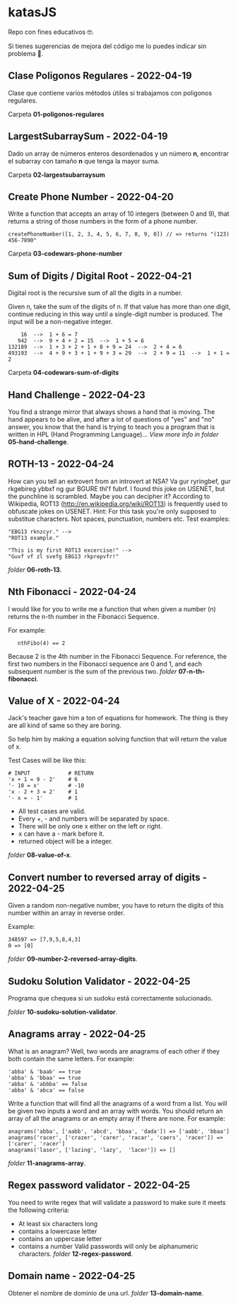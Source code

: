 # katasJS
Repo con fines educativos 🤓. 

Si tienes sugerencias de mejora del código me lo puedes indicar sin problema 🙂.

## Clase Poligonos Regulares - 2022-04-19
Clase que contiene varios métodos útiles si trabajamos con poligonos regulares.

Carpeta **01-poligonos-regulares**

## LargestSubarraySum - 2022-04-19
Dado un array de números enteros desordenados y un número **n**, encontrar el subarray con tamaño **n** que tenga la mayor suma.

Carpeta **02-largestsubarraysum**

## Create Phone Number - 2022-04-20
Write a function that accepts an array of 10 integers (between 0 and 9), that returns a string of those numbers in the form of a phone number.
```
createPhoneNumber([1, 2, 3, 4, 5, 6, 7, 8, 9, 0]) // => returns "(123) 456-7890"
```
Carpeta **03-codewars-phone-number**

## Sum of Digits / Digital Root - 2022-04-21
Digital root is the recursive sum of all the digits in a number.

Given n, take the sum of the digits of n. If that value has more than one digit, continue reducing in this way until a single-digit number is produced. The input will be a non-negative integer.
```
    16  -->  1 + 6 = 7
   942  -->  9 + 4 + 2 = 15  -->  1 + 5 = 6
132189  -->  1 + 3 + 2 + 1 + 8 + 9 = 24  -->  2 + 4 = 6
493193  -->  4 + 9 + 3 + 1 + 9 + 3 = 29  -->  2 + 9 = 11  -->  1 + 1 = 2
```
Carpeta **04-codewars-sum-of-digits**
## Hand Challenge - 2022-04-23
You find a strange mirror that always shows a hand that is moving. 
The hand appears to be alive, and after a lot of questions of "yes" and "no" answer, you know that the hand is trying to teach you a program that is written in HPL (Hand Programming Language)...
*View more info in folder* **05-hand-challenge**.

## ROTH-13 - 2022-04-24
How can you tell an extrovert from an introvert at NSA? Va gur ryringbef, gur rkgebireg ybbxf ng gur BGURE thl'f fubrf.
I found this joke on USENET, but the punchline is scrambled. Maybe you can decipher it? According to Wikipedia, ROT13 (http://en.wikipedia.org/wiki/ROT13) is frequently used to obfuscate jokes on USENET.
Hint: For this task you're only supposed to substitue characters. Not spaces, punctuation, numbers etc.
Test examples:
```
"EBG13 rknzcyr." -->
"ROT13 example."

"This is my first ROT13 excercise!" -->
"Guvf vf zl svefg EBG13 rkprepvfr!"
```
*folder* **06-roth-13**.

## Nth Fibonacci - 2022-04-24
I would like for you to write me a function that when given a number (n) returns the n-th number in the Fibonacci Sequence.

For example:
```
   nthFibo(4) == 2
```
Because 2 is the 4th number in the Fibonacci Sequence.
For reference, the first two numbers in the Fibonacci sequence are 0 and 1, and each subsequent number is the sum of the previous two.
*folder* **07-n-th-fibonacci**.

## Value of X - 2022-04-24
Jack's teacher gave him a ton of equations for homework. The thing is they are all kind of same so they are boring.

So help him by making a equation solving function that will return the value of x.

Test Cases will be like this:
```
# INPUT            # RETURN
'x + 1 = 9 - 2'    # 6
'- 10 = x'         # -10
'x - 2 + 3 = 2'    # 1
'- x = - 1'        # 1
```
- All test cases are valid.
- Every +, - and numbers will be separated by space.
- There will be only one x either on the left or right.
- x can have a - mark before it.
- returned object will be a integer.

*folder* **08-value-of-x**.

## Convert number to reversed array of digits - 2022-04-25
Given a random non-negative number, you have to return the digits of this number within an array in reverse order.

Example:
```
348597 => [7,9,5,8,4,3]
0 => [0]
```
*folder* **09-number-2-reversed-array-digits**.

## Sudoku Solution Validator - 2022-04-25
Programa que chequea si un sudoku está correctamente solucionado.

*folder* **10-sudoku-solution-validator**.

## Anagrams array - 2022-04-25
What is an anagram? Well, two words are anagrams of each other if they both contain the same letters. For example:
```
'abba' & 'baab' == true
'abba' & 'bbaa' == true
'abba' & 'abbba' == false
'abba' & 'abca' == false
```
Write a function that will find all the anagrams of a word from a list. You will be given two inputs a word and an array with words. You should return an array of all the anagrams or an empty array if there are none. For example:
```
anagrams('abba', ['aabb', 'abcd', 'bbaa', 'dada']) => ['aabb', 'bbaa']
anagrams('racer', ['crazer', 'carer', 'racar', 'caers', 'racer']) => ['carer', 'racer']
anagrams('laser', ['lazing', 'lazy',  'lacer']) => []
```
*folder* **11-anagrams-array**.

## Regex password validator - 2022-04-25
You need to write regex that will validate a password to make sure it meets the following criteria:
- At least six characters long
- contains a lowercase letter
- contains an uppercase letter
- contains a number
Valid passwords will only be alphanumeric characters.
*folder* **12-regex-password**.

## Domain name - 2022-04-25
Obtener el nombre de dominio de una url.
*folder* **13-domain-name**.